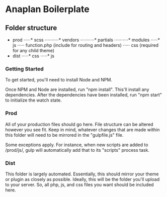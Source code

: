 # Anaplan Boilerplate

## Folder structure

* prod
⋅⋅⋅⋅⋅* scss
⋅⋅⋅⋅⋅⋅⋅⋅⋅⋅* vendors
⋅⋅⋅⋅⋅⋅⋅⋅⋅⋅* partials
⋅⋅⋅⋅⋅⋅⋅⋅⋅⋅* modules
⋅⋅⋅⋅⋅* js
⋅⋅⋅⋅⋅ function.php (include for routing and headers)
⋅⋅⋅⋅⋅ css (required for any child theme)
* dist
⋅⋅⋅⋅⋅* css
⋅⋅⋅⋅⋅* js

### Getting Started
To get started, you'll need to install Node and NPM.

Once NPM and Node are installed, run "npm install". This'll install any dependencies. After the dependencies have been installed, run "npm start" to initialize the watch state.

### Prod
All of your production files should go here. File structure can be altered however you see fit. Keep in mind, whatever changes that are made within this folder will need to be mirrored in the "gulpfile.js" file.

Some exceptions apply. For instance, when new scripts are added to /prod/js/, gulp will automatically add that to its "scripts" process task.

### Dist
This folder is largely automated. Essentially, this should mirror your theme or plugin as closely as possible. Ideally, this will be the folder you'll upload to your server. So, all php, js, and css files you want should be included here.